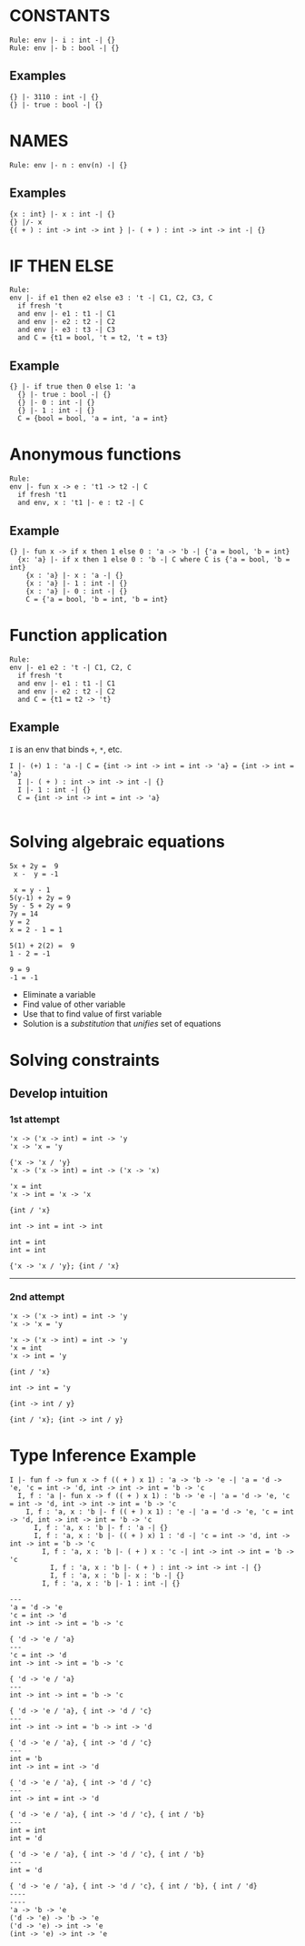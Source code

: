# CONSTANTS

```
Rule: env |- i : int -| {}
Rule: env |- b : bool -| {}
```

## Examples

```
{} |- 3110 : int -| {}
{} |- true : bool -| {}
```

# NAMES

```
Rule: env |- n : env(n) -| {}
```

## Examples

```
{x : int} |- x : int -| {}
{} |/- x
{( + ) : int -> int -> int } |- ( + ) : int -> int -> int -| {}
```

# IF THEN ELSE

```
Rule:
env |- if e1 then e2 else e3 : 't -| C1, C2, C3, C
  if fresh 't
  and env |- e1 : t1 -| C1
  and env |- e2 : t2 -| C2
  and env |- e3 : t3 -| C3
  and C = {t1 = bool, 't = t2, 't = t3}
```

## Example

```
{} |- if true then 0 else 1: 'a 
  {} |- true : bool -| {}
  {} |- 0 : int -| {}
  {} |- 1 : int -| {}
  C = {bool = bool, 'a = int, 'a = int}
```

# Anonymous functions

```
Rule:
env |- fun x -> e : 't1 -> t2 -| C
  if fresh 't1
  and env, x : 't1 |- e : t2 -| C
```

## Example

```
{} |- fun x -> if x then 1 else 0 : 'a -> 'b -| {'a = bool, 'b = int}
  {x: 'a} |- if x then 1 else 0 : 'b -| C where C is {'a = bool, 'b = int}
    {x : 'a} |- x : 'a -| {}
    {x : 'a} |- 1 : int -| {}
    {x : 'a} |- 0 : int -| {}
    C = {'a = bool, 'b = int, 'b = int}
```

# Function application

```
Rule:
env |- e1 e2 : 't -| C1, C2, C
  if fresh 't
  and env |- e1 : t1 -| C1
  and env |- e2 : t2 -| C2
  and C = {t1 = t2 -> 't}
```

## Example

`I` is an env that binds `+`, `*`, etc.

```
I |- (+) 1 : 'a -| C = {int -> int -> int = int -> 'a} = {int -> int = 'a}
  I |- ( + ) : int -> int -> int -| {}
  I |- 1 : int -| {}
  C = {int -> int -> int = int -> 'a}
  
```

# Solving algebraic equations

```
5x + 2y =  9 
 x -  y = -1

 x = y - 1
5(y-1) + 2y = 9
5y - 5 + 2y = 9
7y = 14
y = 2
x = 2 - 1 = 1

5(1) + 2(2) =  9
1 - 2 = -1

9 = 9
-1 = -1
```

- Eliminate a variable
- Find value of other variable
- Use that to find value of first variable
- Solution is a *substitution* that *unifies* set of equations

# Solving constraints

## Develop intuition

### 1st attempt
```
'x -> ('x -> int) = int -> 'y
'x -> 'x = 'y

{'x -> 'x / 'y}
'x -> ('x -> int) = int -> ('x -> 'x)

'x = int
'x -> int = 'x -> 'x

{int / 'x}

int -> int = int -> int

int = int
int = int

{'x -> 'x / 'y}; {int / 'x}
```

-----

### 2nd attempt
```
'x -> ('x -> int) = int -> 'y
'x -> 'x = 'y

'x -> ('x -> int) = int -> 'y
'x = int
'x -> int = 'y

{int / 'x}

int -> int = 'y

{int -> int / y}

{int / 'x}; {int -> int / y}
```

# Type Inference Example

```
I |- fun f -> fun x -> f (( + ) x 1) : 'a -> 'b -> 'e -| 'a = 'd -> 'e, 'c = int -> 'd, int -> int -> int = 'b -> 'c
  I, f : 'a |- fun x -> f (( + ) x 1) : 'b -> 'e -| 'a = 'd -> 'e, 'c = int -> 'd, int -> int -> int = 'b -> 'c
    I, f : 'a, x : 'b |- f (( + ) x 1) : 'e -| 'a = 'd -> 'e, 'c = int -> 'd, int -> int -> int = 'b -> 'c
      I, f : 'a, x : 'b |- f : 'a -| {}
      I, f : 'a, x : 'b |- (( + ) x) 1 : 'd -| 'c = int -> 'd, int -> int -> int = 'b -> 'c
        I, f : 'a, x : 'b |- ( + ) x : 'c -| int -> int -> int = 'b -> 'c
          I, f : 'a, x : 'b |- ( + ) : int -> int -> int -| {}
          I, f : 'a, x : 'b |- x : 'b -| {}
        I, f : 'a, x : 'b |- 1 : int -| {}

---
'a = 'd -> 'e
'c = int -> 'd
int -> int -> int = 'b -> 'c

{ 'd -> 'e / 'a}
---
'c = int -> 'd
int -> int -> int = 'b -> 'c

{ 'd -> 'e / 'a}
---
int -> int -> int = 'b -> 'c

{ 'd -> 'e / 'a}, { int -> 'd / 'c}
---
int -> int -> int = 'b -> int -> 'd

{ 'd -> 'e / 'a}, { int -> 'd / 'c}
---
int = 'b
int -> int = int -> 'd

{ 'd -> 'e / 'a}, { int -> 'd / 'c}
---
int -> int = int -> 'd

{ 'd -> 'e / 'a}, { int -> 'd / 'c}, { int / 'b}
---
int = int
int = 'd

{ 'd -> 'e / 'a}, { int -> 'd / 'c}, { int / 'b}
---
int = 'd

{ 'd -> 'e / 'a}, { int -> 'd / 'c}, { int / 'b}, { int / 'd}
----
----
'a -> 'b -> 'e
('d -> 'e) -> 'b -> 'e
('d -> 'e) -> int -> 'e
(int -> 'e) -> int -> 'e
```
